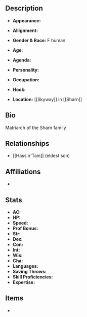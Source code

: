 ## Description
- **Appearance:** 

- **Allignment:** 

- **Gender & Race:** F human

- **Age:** 

- **Agenda:** 

- **Personality:** 

- **Occupation:** 

- **Hook:** 

- **Location:** [[Skyway]] in [[Sharn]]

## Bio
Matriarch of the Sharn family

## Relationships
- [[Hass ir'Tain]] (eldest son)

## Affiliations
- 

## Stats
- **AC:** 
- **HP:** 
- **Speed:** 
- **Prof Bonus:** 
- **Str:** 
- **Dex:** 
- **Con:** 
- **Int:** 
- **Wis:** 
- **Cha:** 
- **Languages:** 
- **Saving Throws:** 
- **Skill Proficiencies:** 
- **Expertise:** 


## Items
- 

